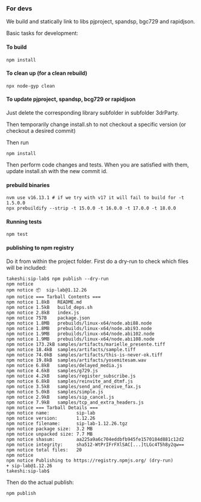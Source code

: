 ### For devs

We build and statically link to libs pjproject, spandsp, bgc729 and rapidjson.

Basic tasks for development:

#### To build
```
npm install
```

#### To clean up (for a clean rebuild)
```
npx node-gyp clean
```

#### To update pjproject, spandsp, bcg729 or rapidjson
Just delete the corresponding library subfolder in subfolder 3drParty.


Then temporarily change install.sh to not checkout a specific version (or checkout a desired commit)

Then run
```
npm install
```

Then perform code changes and tests. When you are satisfied with them, update install.sh with the new commit id.

#### prebuild binaries
```
nvm use v16.13.1 # if we try with v17 it will fail to build for -t 1.5.0.0
npx prebuildify --strip -t 15.0.0 -t 16.0.0 -t 17.0.0 -t 18.0.0
```

#### Running tests
```
npm test
```

#### publishing to npm registry

Do it from within the project folder. First do a dry-run to check which files will be included:
```
takeshi:sip-lab$ npm publish --dry-run
npm notice 
npm notice 📦  sip-lab@1.12.26
npm notice === Tarball Contents === 
npm notice 1.8kB   README.md                               
npm notice 1.5kB   build_deps.sh                           
npm notice 2.8kB   index.js                                
npm notice 757B    package.json                            
npm notice 1.8MB   prebuilds/linux-x64/node.abi88.node     
npm notice 1.8MB   prebuilds/linux-x64/node.abi93.node     
npm notice 1.9MB   prebuilds/linux-x64/node.abi102.node    
npm notice 1.9MB   prebuilds/linux-x64/node.abi108.node    
npm notice 173.2kB samples/artifacts/marielle_presente.tiff
npm notice 18.4kB  samples/artifacts/sample.tiff           
npm notice 74.0kB  samples/artifacts/this-is-never-ok.tiff 
npm notice 19.8kB  samples/artifacts/yosemitesam.wav       
npm notice 6.8kB   samples/delayed_media.js                
npm notice 4.6kB   samples/g729.js                         
npm notice 4.2kB   samples/register_subscribe.js           
npm notice 6.8kB   samples/reinvite_and_dtmf.js            
npm notice 3.5kB   samples/send_and_receive_fax.js         
npm notice 5.0kB   samples/simple.js                       
npm notice 2.9kB   samples/sip_cancel.js                   
npm notice 7.9kB   samples/tcp_and_extra_headers.js        
npm notice === Tarball Details === 
npm notice name:          sip-lab                                 
npm notice version:       1.12.26                                 
npm notice filename:      sip-lab-1.12.26.tgz                     
npm notice package size:  3.2 MB                                  
npm notice unpacked size: 7.7 MB                                  
npm notice shasum:        aa225a9a6c704eddbfb945fe1570184d881c12d2
npm notice integrity:     sha512-WtPrIFrFXlSAC[...]tLGc4T5h8y2qw==
npm notice total files:   20                                      
npm notice 
npm notice Publishing to https://registry.npmjs.org/ (dry-run)
+ sip-lab@1.12.26
takeshi:sip-lab$
```

Then do the actual publish:
```
npm publish 
```


